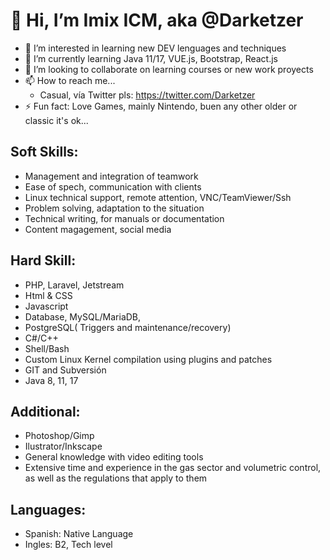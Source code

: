 # 👋 Hi, I’m Imix ICM, aka @Darketzer
- 👀 I’m interested in learning new DEV lenguages and techniques
- 🌱 I’m currently learning Java 11/17, VUE.js, Bootstrap, React.js
- 💞️ I’m looking to collaborate on learning courses or new work proyects
- 📫 How to reach me...
  * Casual, vía Twitter pls: https://twitter.com/Darketzer
- ⚡ Fun fact: Love Games, mainly Nintendo, buen any other older or classic it's ok...

## Soft Skills:
* Management and integration of teamwork
* Ease of spech, communication with clients
* Linux technical support, remote attention, VNC/TeamViewer/Ssh
* Problem solving, adaptation to the situation
* Technical writing, for manuals or documentation
* Content magagement, social media

## Hard Skill:
* PHP, Laravel, Jetstream
* Html & CSS
* Javascript
* Database, MySQL/MariaDB,
* PostgreSQL( Triggers and maintenance/recovery)
* C#/C++
* Shell/Bash
* Custom Linux Kernel compilation using plugins and patches
* GIT and Subversión
* Java 8, 11, 17
 
## Additional:
* Photoshop/Gimp
* Ilustrator/Inkscape
* General knowledge with video editing tools
* Extensive time and experience in the gas sector and volumetric control, as well as the regulations that apply to them

## Languages:
* Spanish: Native Language
* Ingles: B2, Tech level

<!---
Imix-Dkz/Imix-Dkz is a ✨ special ✨ repository because its `README.md` (this file) appears on your GitHub profile.
You can click the Preview link to take a look at your changes.
--->

